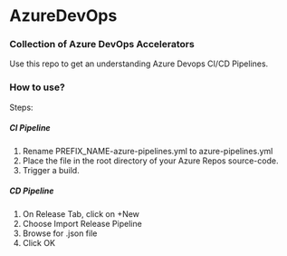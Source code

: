 # AzureDevOps
### Collection of Azure DevOps Accelerators

Use this repo to get an understanding Azure Devops CI/CD Pipelines.

### How to use? 
Steps: 

##### CI Pipeline
1. Rename PREFIX_NAME-azure-pipelines.yml to azure-pipelines.yml
2. Place the file in the root directory of your Azure Repos source-code.
3. Trigger a build. 

##### CD Pipeline
1. On Release Tab, click on +New 
2. Choose Import Release Pipeline
3. Browse for .json file
4. Click OK
